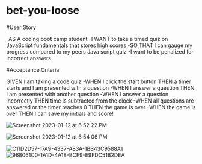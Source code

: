 # bet-you-loose

#User Story

-AS A coding boot camp student
-I WANT to take a timed quiz on JavaScript fundamentals that stores high scores
-SO THAT I can gauge my progress compared to my peers
Java script quiz
-I want to be penalized for incorrect answers

#Acceptance Criteria

GIVEN I am taking a code quiz
-WHEN I click the start button
THEN a timer starts and I am presented with a question
-WHEN I answer a question
THEN I am presented with another question
-WHEN I answer a question incorrectly
THEN time is subtracted from the clock
-WHEN all questions are answered or the timer reaches 0
THEN the game is over
-WHEN the game is over
THEN I can save my initials and score!

![Screenshot 2023-01-12 at 6 52 22 PM](https://user-images.githubusercontent.com/39431924/212227560-007e0cc4-8b76-4217-9c84-4cfafa0ca2f5.png)

![Screenshot 2023-01-12 at 6 54 06 PM](https://user-images.githubusercontent.com/39431924/212227603-39b4115e-d1af-47a8-bef0-8f207c3cb7fc.png)

![C11D2D57-17A9-4337-A83A-1BB43C9588A1](https://user-images.githubusercontent.com/39431924/212227933-b57f4dcd-127d-434a-8e4f-5ff8e77fa016.jpeg)
![968061C0-1A1D-4A18-BCF9-E9FDC51B2DEA](https://user-images.githubusercontent.com/39431924/212227956-c50564fc-a6ad-47c4-9a50-d2768bb8f5f5.jpeg)
